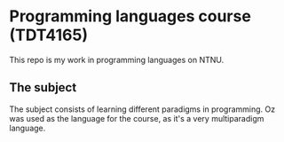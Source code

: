 # Programming languages course (TDT4165)

This repo is my work in programming languages on NTNU.

## The subject

The subject consists of learning different paradigms in programming.
Oz was used as the language for the course, as it's a very multiparadigm language.
